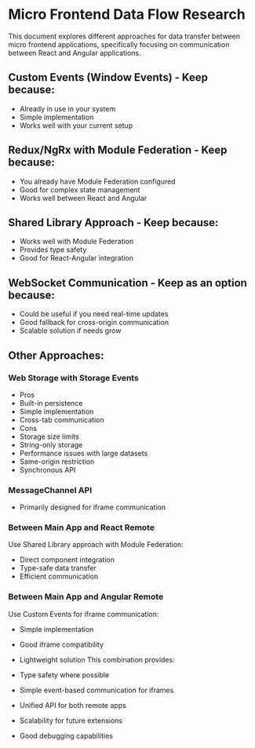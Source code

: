 # Micro Frontend Data Flow Research

This document explores different approaches for data transfer between micro frontend applications, specifically focusing on communication between React and Angular applications.

## Custom Events (Window Events) - Keep because:
- Already in use in your system
- Simple implementation
- Works well with your current setup

## Redux/NgRx with Module Federation - Keep because:
- You already have Module Federation configured
- Good for complex state management
- Works well between React and Angular

## Shared Library Approach - Keep because:
- Works well with Module Federation
- Provides type safety
- Good for React-Angular integration

## WebSocket Communication - Keep as an option because:
- Could be useful if you need real-time updates
- Good fallback for cross-origin communication
- Scalable solution if needs grow

## Other Approaches:
### Web Storage with Storage Events
- Pros
- Built-in persistence
- Simple implementation
- Cross-tab communication
- Cons
- Storage size limits
- String-only storage
- Performance issues with large datasets
- Same-origin restriction
- Synchronous API

### MessageChannel API
- Primarily designed for iframe communication

### Between Main App and React Remote
Use Shared Library approach with Module Federation:

- Direct component integration
- Type-safe data transfer
- Efficient communication
### Between Main App and Angular Remote
Use Custom Events for iframe communication:

- Simple implementation
- Good iframe compatibility
- Lightweight solution
This combination provides:

- Type safety where possible
- Simple event-based communication for iframes
- Unified API for both remote apps
- Scalability for future extensions
- Good debugging capabilities
